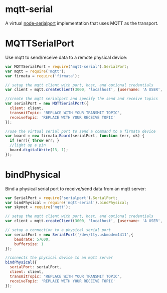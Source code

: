 mqtt-serial
=============

A virtual [node-serialport](https://github.com/voodootikigod/node-serialport) implementation that uses MQTT as the transport.


# MQTTSerialPort

Use mqtt to send/receive data to a remote physical device:

```js
var MQTTSerialPort = require('mqtt-serial').SerialPort;
var mqtt = require('mqtt');
var firmata = require('firmata');

// setup the mqtt client with port, host, and optional credentials
var client = mqtt.createClient(3000, 'localhost', {username: 'A USER', password: 'A PASSWORD'});

//create the mqtt serialport and specify the send and receive topics
var serialPort = new MQTTSerialPort({
  client: client,
  transmitTopic: 'REPLACE WITH YOUR TRANSMIT TOPIC',
  receiveTopic: 'REPLACE WITH YOUR RECEIVE TOPIC'
});

//use the virtual serial port to send a command to a firmata device
var board = new firmata.Board(serialPort, function (err, ok) {
  if (err){ throw err; }
  //light up a pin
  board.digitalWrite(13, 1);
});

```


# bindPhysical

Bind a physical serial port to receive/send data from an mqtt server:

```js
var SerialPort = require('serialport').SerialPort;
var bindPhysical = require('mqtt-serial').bindPhysical;
var skynet = require('mqtt');

// setup the mqtt client with port, host, and optional credentials
var client = mqtt.createClient(3000, 'localhost', {username: 'A USER', password: 'A PASSWORD'});

// setup a connection to a physical serial port
var serialPort = new SerialPort('/dev/tty.usbmodem1411',{
    baudrate: 57600,
    buffersize: 1
});

//connects the physical device to an mqtt server
bindPhysical({
  serialPort: serialPort,
  client: client,
  transmitTopic: 'REPLACE WITH YOUR TRANSMIT TOPIC',
  receiveTopic: 'REPLACE WITH YOUR RECEIVE TOPIC'
});

```
